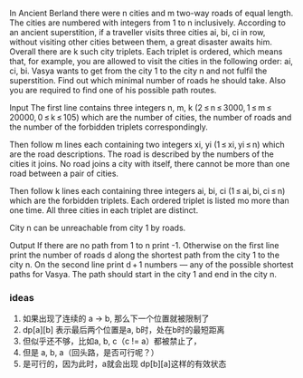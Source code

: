 In Ancient Berland there were n cities and m two-way roads of equal length. The cities are numbered with integers from 1 to n inclusively. According to an ancient superstition, if a traveller visits three cities ai, bi, ci in row, without visiting other cities between them, a great disaster awaits him. Overall there are k such city triplets. Each triplet is ordered, which means that, for example, you are allowed to visit the cities in the following order: ai, ci, bi. Vasya wants to get from the city 1 to the city n and not fulfil the superstition. Find out which minimal number of roads he should take. Also you are required to find one of his possible path routes.

Input
The first line contains three integers n, m, k (2 ≤ n ≤ 3000, 1 ≤ m ≤ 20000, 0 ≤ k ≤ 105) which are the number of cities, the number of roads and the number of the forbidden triplets correspondingly.

Then follow m lines each containing two integers xi, yi (1 ≤ xi, yi ≤ n) which are the road descriptions. The road is described by the numbers of the cities it joins. No road joins a city with itself, there cannot be more than one road between a pair of cities.

Then follow k lines each containing three integers ai, bi, ci (1 ≤ ai, bi, ci ≤ n) which are the forbidden triplets. Each ordered triplet is listed mo more than one time. All three cities in each triplet are distinct.

City n can be unreachable from city 1 by roads.

Output
If there are no path from 1 to n print -1. Otherwise on the first line print the number of roads d along the shortest path from the city 1 to the city n. On the second line print d + 1 numbers — any of the possible shortest paths for Vasya. The path should start in the city 1 and end in the city n.

### ideas
1. 如果出现了连续的 a -> b, 那么下一个位置就被限制了
2. dp[a][b] 表示最后两个位置是a, b时，处在b时的最短距离
3. 但似乎还不够，比如a, b, c（c != a）都被禁止了，
4. 但是 a, b, a（回头路，是否可行呢？）
5. 是可行的，因为此时，a就会出现 dp[b][a]这样的有效状态